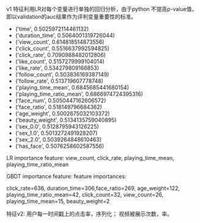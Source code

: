 v1 特征利用LR对每个变量进行单独的回归分析，由于python 不提高p-value值，即以validation的auc结果作为评判变量重要性的标准。<br>
* ('time', 0.5025972114461132)<br>
* ('duration_time', 0.5064001319726044)<br>
* ('view_count', 0.614818514873556)<br>
* ('click_count', 0.5516637992594825)<br>
* ('click_rate', 0.7090988482012806)</td><br>
* ('like_count', 0.5157279999104014)<br>
* ('like_rate', 0.534279809166853) <br>
* ('follow_count', 0.503836169387149)<br>
* ('follow_rate', 0.513719607778748)<br>
* ('playing_time_mean', 0.6845685441680154)<br>
* ('playing_time_ratio_mean', 0.6866974724395316)<br>
* ('face_num', 0.5050447162606572)<br>
* ('face_ratio', 0.518149796684362)<br>
* ('age_weight', 0.5002675032103372)<br>
* ('beauty_weight', 0.5134135759040895)<br>
* ('sex_0.0', 0.5128795943126225)<br>
* ('sex_1.0', 0.5013272491928207)<br>
* ('sex_2.0', 0.5039264848610463)<br>
* ('has_face', 0.5076258602587556)<br>

LR importance feature: view_count, click_rate, playing_time_mean, playing_time_ratio_mean

GBDT importance feature: feature importances: 

click_rate=636, duration_time=306,face_ratio=269, age_weight=122, playing_time_ratio_mean=42, click_count=32, view_count=26, playing_time_mean=15, beauty_weight=2

特征v2:
用户每一时间戳上的点击率，序列化；
视频被展示次数，率。
